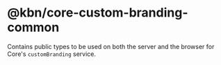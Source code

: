 # @kbn/core-custom-branding-common

Contains public types to be used on both the server and the browser for Core\'s `customBranding` service.
